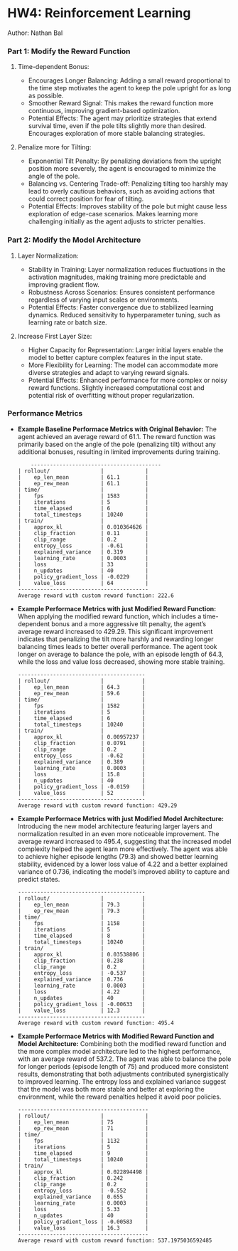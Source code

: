 # HW4: Reinforcement Learning

Author: Nathan Bal

### Part 1: Modify the Reward Function
1.  Time-dependent Bonus:
    *   Encourages Longer Balancing: Adding a small reward proportional to the time step    motivates the agent to keep the pole upright for as long as possible.
    *   Smoother Reward Signal: This makes the reward function more continuous, improving gradient-based optimization.
    *   Potential Effects: The agent may prioritize strategies that extend survival time, even if the pole tilts slightly more than desired. Encourages exploration of more stable balancing strategies.

2.  Penalize more for Tilting:
    *   Exponential Tilt Penalty: By penalizing deviations from the upright position more severely, the agent is encouraged to minimize the angle of the pole.
    *   Balancing vs. Centering Trade-off: Penalizing tilting too harshly may lead to overly cautious behaviors, such as avoiding actions that could correct position for fear of tilting.
    *   Potential Effects: Improves stability of the pole but might cause less exploration of edge-case scenarios. Makes learning more challenging initially as the agent adjusts to stricter penalties.

### Part 2: Modify the Model Architecture
1.  Layer Normalization:
    *   Stability in Training: Layer normalization reduces fluctuations in the activation magnitudes, making training more predictable and improving gradient flow.
    *   Robustness Across Scenarios: Ensures consistent performance regardless of varying input scales or environments.
    *   Potential Effects: Faster convergence due to stabilized learning dynamics. Reduced sensitivity to hyperparameter tuning, such as learning rate or batch size.

2.  Increase First Layer Size:
    *   Higher Capacity for Representation: Larger initial layers enable the model to better capture complex features in the input state.
    *   More Flexibility for Learning: The model can accommodate more diverse strategies and adapt to varying reward signals.
    *   Potential Effects: Enhanced performance for more complex or noisy reward functions. Slightly increased computational cost and potential risk of overfitting without proper regularization.

### Performance Metrics
*   **Example Baseline Performace Metrics with Original Behavior:**
    The agent achieved an average reward of 61.1. The reward function was primarily based on the angle of the pole (penalizing tilt) without any additional bonuses, resulting in limited improvements during training.
    ```
        -----------------------------------------
    | rollout/                |             |
    |    ep_len_mean          | 61.1        |
    |    ep_rew_mean          | 61.1        |
    | time/                   |             |
    |    fps                  | 1583        |
    |    iterations           | 5           |
    |    time_elapsed         | 6           |
    |    total_timesteps      | 10240       |
    | train/                  |             |
    |    approx_kl            | 0.010364626 |
    |    clip_fraction        | 0.11        |
    |    clip_range           | 0.2         |
    |    entropy_loss         | -0.61       |
    |    explained_variance   | 0.319       |
    |    learning_rate        | 0.0003      |
    |    loss                 | 33          |
    |    n_updates            | 40          |
    |    policy_gradient_loss | -0.0229     |
    |    value_loss           | 64          |
    -----------------------------------------
    Average reward with custom reward function: 222.6
    ```

*   **Example Performace Metrics with just Modified Reward Function:**
    When applying the modified reward function, which includes a time-dependent bonus and a more aggressive tilt penalty, the agent’s average reward increased to 429.29. This significant improvement indicates that penalizing the tilt more harshly and rewarding longer balancing times leads to better overall performance. The agent took longer on average to balance the pole, with an episode length of 64.3, while the loss and value loss decreased, showing more stable training.
    ```
    ----------------------------------------
    | rollout/                |            |
    |    ep_len_mean          | 64.3       |
    |    ep_rew_mean          | 59.6       |
    | time/                   |            |
    |    fps                  | 1582       |
    |    iterations           | 5          |
    |    time_elapsed         | 6          |
    |    total_timesteps      | 10240      |
    | train/                  |            |
    |    approx_kl            | 0.00957237 |
    |    clip_fraction        | 0.0791     |
    |    clip_range           | 0.2        |
    |    entropy_loss         | -0.62      |
    |    explained_variance   | 0.389      |
    |    learning_rate        | 0.0003     |
    |    loss                 | 15.8       |
    |    n_updates            | 40         |
    |    policy_gradient_loss | -0.0159    |
    |    value_loss           | 52         |
    ----------------------------------------
    Average reward with custom reward function: 429.29
    ```

*   **Example Performace Metrics with just Modified Model Architecture:**
    Introducing the new model architecture featuring larger layers and normalization resulted in an even more noticeable improvement. The average reward increased to 495.4, suggesting that the increased model complexity helped the agent learn more effectively. The agent was able to achieve higher episode lengths (79.3) and showed better learning stability, evidenced by a lower loss value of 4.22 and a better explained variance of 0.736, indicating the model’s improved ability to capture and predict states.
    ```
    ----------------------------------------
    | rollout/                |            |
    |    ep_len_mean          | 79.3       |
    |    ep_rew_mean          | 79.3       |
    | time/                   |            |
    |    fps                  | 1158       |
    |    iterations           | 5          |
    |    time_elapsed         | 8          |
    |    total_timesteps      | 10240      |
    | train/                  |            |
    |    approx_kl            | 0.03538806 |
    |    clip_fraction        | 0.238      |
    |    clip_range           | 0.2        |
    |    entropy_loss         | -0.537     |
    |    explained_variance   | 0.736      |
    |    learning_rate        | 0.0003     |
    |    loss                 | 4.22       |
    |    n_updates            | 40         |
    |    policy_gradient_loss | -0.00633   |
    |    value_loss           | 12.3       |
    ----------------------------------------
    Average reward with custom reward function: 495.4
    ```

*   **Example Performace Metrics with Modified Reward Function and Model Architecture:**
    Combining both the modified reward function and the more complex model architecture led to the highest performance, with an average reward of 537.2. The agent was able to balance the pole for longer periods (episode length of 75) and produced more consistent results, demonstrating that both adjustments contributed synergistically to improved learning. The entropy loss and explained variance suggest that the model was both more stable and better at exploring the environment, while the reward penalties helped it avoid poor policies.
    ```
    -----------------------------------------
    | rollout/                |             |
    |    ep_len_mean          | 75          |
    |    ep_rew_mean          | 71          |
    | time/                   |             |
    |    fps                  | 1132        |
    |    iterations           | 5           |
    |    time_elapsed         | 9           |
    |    total_timesteps      | 10240       |
    | train/                  |             |
    |    approx_kl            | 0.022894498 |
    |    clip_fraction        | 0.242       |
    |    clip_range           | 0.2         |
    |    entropy_loss         | -0.552      |
    |    explained_variance   | 0.655       |
    |    learning_rate        | 0.0003      |
    |    loss                 | 5.33        |
    |    n_updates            | 40          |
    |    policy_gradient_loss | -0.00583    |
    |    value_loss           | 16.3        |
    -----------------------------------------
    Average reward with custom reward function: 537.1975036592485
    ```